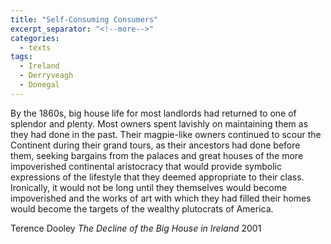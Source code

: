 ```yaml
---
title: "Self-Consuming Consumers"
excerpt_separator: "<!--more-->"
categories:
  - texts
tags:
  - Ireland
  - Derryveagh
  - Donegal
---
```

By the 1860s, big house life for most landlords had returned to one of splendor and plenty. Most owners spent lavishly on maintaining them as they had done in the past. Their magpie-like owners continued to scour the Continent during their grand tours, as their ancestors had done before them, seeking bargains from the palaces and great houses of the more impoverished continental aristocracy that would provide symbolic expressions of the lifestyle that they deemed appropriate to their class. Ironically, it would not be long until they themselves would become impoverished and the works of art with which they had filled their homes would become the targets of the wealthy plutocrats of America.
<!--more-->
Terence Dooley
_The Decline of the Big House in Ireland_
2001
